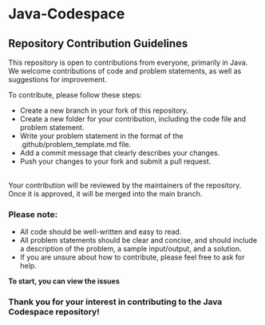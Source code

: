 # Java-Codespace

## Repository Contribution Guidelines

This repository is open to contributions from everyone, primarily in Java. We welcome contributions of code and problem statements, as well as suggestions for improvement.
<br>

To contribute, please follow these steps:
- Create a new branch in your fork of this repository.
- Create a new folder for your contribution, including the code file and problem statement.
- Write your problem statement in the format of the .github/problem_template.md file.
- Add a commit message that clearly describes your changes.
- Push your changes to your fork and submit a pull request.
<br>
Your contribution will be reviewed by the maintainers of the repository. Once it is approved, it will be merged into the main branch.

### Please note:
- All code should be well-written and easy to read.
- All problem statements should be clear and concise, and should include a description of the problem, a sample input/output, and a solution.
- If you are unsure about how to contribute, please feel free to ask for help.

**To start, you can view the issues**

### Thank you for your interest in contributing to the Java Codespace repository!

